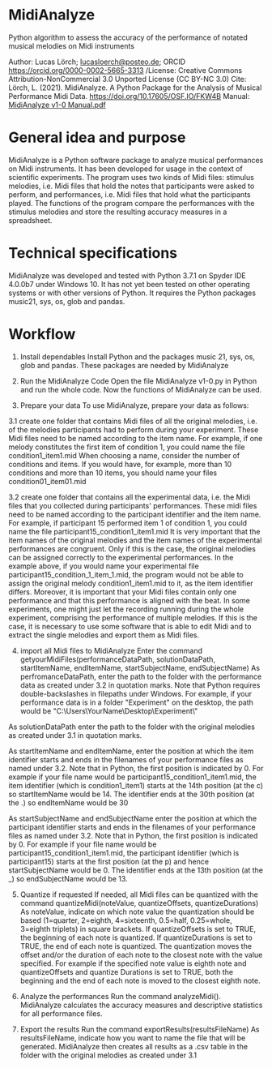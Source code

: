 # MidiAnalyze
Python algorithm to assess the accuracy of the performance of notated musical melodies on Midi instruments

Author: Lucas Lörch; lucasloerch@posteo.de; ORCID https://orcid.org/0000-0002-5665-3313 
/License:	Creative Commons Attribution-NonCommercial 3.0 Unported License (CC BY-NC 3.0)
Cite:	Lörch, L. (2021). MidiAnalyze. A Python Package for the Analysis of Musical Performance Midi Data. https://doi.org/10.17605/OSF.IO/FKW4B
Manual: [MidiAnalyze v1-0 Manual.pdf](https://github.com/LucasLoerch/MidiAnalyze/files/9260162/MidiAnalyze.v1-0.Manual.pdf)

# General idea and purpose
MidiAnalyze is a Python software package to analyze musical performances on Midi instruments. It has been developed for usage in the context of scientific experiments. The program uses two kinds of Midi files: stimulus melodies, i.e. Midi files that hold the notes that participants were asked to perform, and performances, i.e. Midi files that hold what the participants played. The functions of the program compare the performances with the stimulus melodies and store the resulting accuracy measures in a spreadsheet.

# Technical specifications
MidiAnalyze was developed and tested with Python 3.7.1 on Spyder IDE 4.0.0b7 under Windows 10. It has not yet been tested on other operating systems or with other versions of Python. It requires the Python packages music21, sys, os, glob and pandas.

# Workflow
1. Install dependables
Install Python and the packages music 21, sys, os, glob and pandas. These packages are needed by MidiAnalyze


2. Run the MidiAnalyze Code
Open the file MidiAnalyze v1-0.py in Python and run the whole code. Now the functions of MidiAnalyze can be used.


3. Prepare your data
To use MidiAnalyze, prepare your data as follows:

3.1 create one folder that contains Midi files of all the original melodies, i.e. of the melodies participants had
to perform during your experiment. These Midi files need to be named according to the item name.
For example, if one melody constitutes the first item of condition 1, you could name the file condition1_item1.mid
When choosing a name, consider the number of conditions and items. If you would have, for example, more than
10 conditions and more than 10 items, you should name your files condition01_item01.mid

3.2 create one folder that contains all the experimental data, i.e. the Midi files that you collected during 
participants' performances. These midi files need to be named according to the participant identifier and the item name.
For example, if participant 15 performed item 1 of condition 1, you could name the file participant15_condition1_item1.mid
It is very important that the item names of the original melodies and the item names of the experimental performances are congruent.
Only if this is the case, the original melodies can be assigned correctly to the experimental performances.
In the example above, if you would name your experimental file participant15_condition_1_item_1.mid, the program
would not be able to assign the original melody condition1_item1.mid to it, as the item identifier differs.
Moreover, it is important that your Midi files contain only one performance and that this performance is aligned with the beat.
In some experiments, one might just let the recording running during the whole experiment, comprising the performance of
multiple melodies. If this is the case, it is necessary to use some software that is able to edit Midi and to extract 
the single melodies and export them as Midi files.


4. import all Midi files to MidiAnalyze
Enter the command getyourMidiFiles(performanceDataPath, solutionDataPath, startItemName, endItemName, startSubjectName, endSubjectName)
As perfromanceDataPath, enter the path to the folder with the performance data as created under 3.2 in quotation marks.
Note that Python requires double-backslashes in filepaths under Windows. For example, if your performance data is in a folder "Experiment"
on the desktop, the path would be "C:\\Users\\YourName\\Desktop\\Experiment\\"

As solutionDataPath enter the path to the folder with the original melodies as created under 3.1 in quotation marks.

As startItemName and endItemName, enter the position at which the item identifier starts and ends
in the filenames of your performance files as named under 3.2.
Note that in Python, the first position is indicated by 0. For example if your file name would be participant15_condition1_item1.mid,
the item identifier (which is condition1_item1) starts at the 14th position (at the c) so startItemName would be 14.
The identifier ends at the 30th position (at the .) so endItemName would be 30

As startSubjectName and endSubjectName enter the position at which the participant identifier starts and ends
in the filenames of your performance files as named under 3.2.
Note that in Python, the first position is indicated by 0. For example if your file name would be participant15_condition1_item1.mid,
the participant identifier (which is participant15) starts at the first position (at the p) and hence startSubjectName would be 0.
The identifier ends at the 13th position (at the _) so endSubjectName would be 13.


5. Quantize if requested
If needed, all Midi files can be quantized with the command quantizeMidi(noteValue, quantizeOffsets, quantizeDurations)
As noteValue, indicate on which note value the quantization should be based (1=quarter, 2=eighth, 4=sixteenth, 0.5=half, 0.25=whole, 3=eighth triplets)
in square brackets.
If quantizeOffsets is set to TRUE, the beginning of each note is quantized.
If quantizeDurations is set to TRUE, the end of each note is quantized.
The quantization moves the offset and/or the duration of each note to the closest note with the value specified.
For example if the specified note value is eighth note and quantizeOffsets and quantize Durations is set to TRUE, 
both the beginning and the end of each note is moved to the closest eighth note.


6. Analyze the performances
Run the command analyzeMidi(). MidiAnalyze calculates the accuracy measures and descriptive statistics for all performance files.


7. Export the results
Run the command exportResults(resultsFileName)
As resultsFileName, indicate how you want to name the file that will be generated. MidiAnalyze then creates all results as a .csv
table in the folder with the original melodies as created under 3.1
